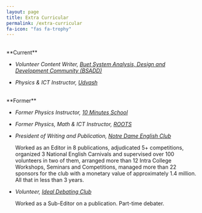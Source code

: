 ```yaml
---
layout: page
title: Extra Curricular
permalink: /extra-curricular
fa-icon: "fas fa-trophy"
---
```

<style>
    /* div#window-right {
    background: #ccffd9;
} */
</style>

<br>
**Current**  

* *Volunteer Content Writer, [Buet System Analysis, Design and Development Community (BSADD)](https://cse.buet.ac.bd/bsadd/)*  

* *Physics & ICT Instructor, [Udvash](https://udvash.com/)*  


<br>
**Former**

* *Former Physics Instructor, [10 Minutes School](https://10minuteschool.com/)*

* *Former Physics, Math & ICT Instructor, [ROOTS](https://rootsedulive.com/)*  

* *President of Writing and Publication, [Notre Dame English Club](https://www.facebook.com/ndecOfficial/)*  
 
  Worked as an Editor in 8 publications, adjudicated 5+ competitions, organized 3 National English Carnivals and supervised over 100 volunteers in two of them, arranged more than 12 Intra College Workshops, Seminars and Competitions, managed more than 22 sponsors for the club with a monetary value of approximately 1.4 million. All that in less than 3 years.  

* *Volunteer, [Ideal Debating Club](https://www.facebook.com/idealdebatingclub/)*  

  Worked as a Sub-Editor on a publication. Part-time debater.  